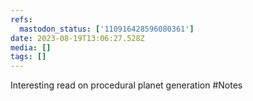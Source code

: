 ```yaml
---
refs:
  mastodon_status: ['110916428596080361']
date: 2023-08-19T13:06:27.528Z
media: []
tags: []
---
```


Interesting read on procedural planet generation  #Notes
